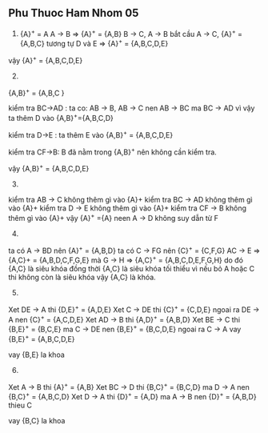 ## Phu Thuoc Ham Nhom 05

1. {A}<sup>+</sup> = A
A → B => {A}<sup>+</sup> = {A,B}
B → C, A → B bắt cầu A → C, {A}<sup>+</sup> = {A,B,C}
tương tự D và E => {A}<sup>+</sup> = {A,B,C,D,E}

vậy {A}<sup>+</sup> = {A,B,C,D,E}

2. 
{A,B}<sup>+</sup> = {A,B,C }

kiểm tra BC→AD : 
ta co: AB → B, AB → C nen AB → BC ma BC → AD vì vậy ta thêm D vào {A,B}<sup>+</sup>={A,B,C,D}

kiểm tra D→E : ta thêm E vào {A,B}<sup>+</sup> = {A,B,C,D,E} 

kiểm tra CF→B: 
B đã nằm trong {A,B}<sup>+</sup> nên không cần kiểm tra.

vậy {A,B}<sup>+</sup> = {A,B,C,D,E}

3.
kiểm tra AB → C không thêm gì vào {A}+
kiểm tra BC → AD không thêm gì vào {A}+
kiểm tra D → E không thêm gì vào {A}+
kiểm tra CF → B không thêm gì vào {A}+
vậy {A}<sup>+</sup> ={A}
neen A → D không suy dẫn từ F

4. 
ta có A -> BD nên {A}<sup>+</sup> = {A,B,D}
ta có C -> FG nên {C}<sup>+</sup> = {C,F,G}
AC → E => {A,C}+ = {A,B,D,C,F,G,E}
mà G → H => {A,C}<sup>+</sup> = {A,B,C,D,E,F,G,H}
do đó {A,C} là siêu khóa 
đồng thời {A,C} là siêu khóa tối thiểu vì nếu bỏ A hoặc C thi không còn là siêu khóa vậy {A,C} là khóa.

5.
Xet DE → A thi {D,E}<sup>+</sup> = {A,D,E}
Xet C → DE thi {C}<sup>+</sup> = {C,D,E} ngoai ra DE → A nen {C}<sup>+</sup> = {A,C,D,E}
Xet AD → B thi {A,D}<sup>+</sup> = {A,B,D}
Xet BE → C thi {B,E}<sup>+</sup> = {B,C,E} ma C → DE nen {B,E}<sup>+</sup> = {B,C,D,E} ngoai ra C → A vay {B,E}<sup>+</sup> = {A,B,C,D,E}

vay {B,E} la khoa

6.
Xet A → B thi {A}<sup>+</sup> = {A,B}
Xet BC → D thi {B,C}<sup>+</sup> = {B,C,D} ma D → A nen {B,C}<sup>+</sup> = {A,B,C,D}
Xet D → A thi {D}<sup>+</sup> = {A,D} ma A → B nen {D}<sup>+</sup> = {A,B,D} thieu C

vay {B,C} la khoa



